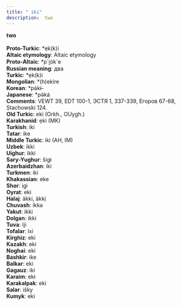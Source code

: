 ```yaml
---
title: " iki"
description:  two
---
```

<p data-pagefind-weight="0.5">
<strong> two</strong><br><br>
<strong>Proto-Turkic</strong>:  *ẹk(k)i<br>
<strong>Altaic etymology</strong>:  Altaic etymology<br>
<strong> Proto-Altaic</strong>:  *p`i̯òk`e<br>
<strong>Russian meaning</strong>:  два<br>
<strong>Turkic</strong>:  *ẹk(k)i<br>
<strong>Mongolian</strong>:  *(h)ekire<br>
<strong>Korean</strong>:  *pǝ̀kɨ́-<br>
<strong>Japanese</strong>:  *pǝ̀ká<br>
<strong>Comments</strong>:  VEWT 39, EDT 100-1, ЭСТЯ 1, 337-339, Егоров 67-68, Stachowski 124.<br>
<strong>Old Turkic</strong>:  eki (Orkh., OUygh.)<br>
<strong>Karakhanid</strong>:  ẹki (MK)<br>
<strong>Turkish</strong>:  iki<br>
<strong>Tatar</strong>:  ike<br>
<strong>Middle Turkic</strong>:  iki (AH, IM)<br>
<strong>Uzbek</strong>:  ikki<br>
<strong>Uighur</strong>:  ikki<br>
<strong>Sary-Yughur</strong>:  šigɨ<br>
<strong>Azerbaidzhan</strong>:  iki<br>
<strong>Turkmen</strong>:  iki<br>
<strong>Khakassian</strong>:  eke<br>
<strong>Shor</strong>:  igi<br>
<strong>Oyrat</strong>:  eki<br>
<strong>Halaj</strong>:  äkki, äkkị<br>
<strong>Chuvash</strong>:  ikkǝ<br>
<strong>Yakut</strong>:  ikki<br>
<strong>Dolgan</strong>:  ikki<br>
<strong>Tuva</strong>:  ĩji<br>
<strong>Tofalar</strong>:  ĩxi<br>
<strong>Kirghiz</strong>:  eki<br>
<strong>Kazakh</strong>:  eki<br>
<strong>Noghai</strong>:  eki<br>
<strong>Bashkir</strong>:  ike<br>
<strong>Balkar</strong>:  eki<br>
<strong>Gagauz</strong>:  iki<br>
<strong>Karaim</strong>:  ekɨ<br>
<strong>Karakalpak</strong>:  eki<br>
<strong>Salar</strong>:  išky<br>
<strong>Kumyk</strong>:  eki<br>

</p>
